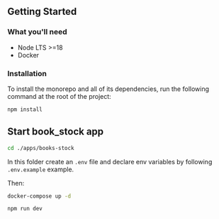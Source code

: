 ## Getting Started

### What you'll need

* Node LTS >=18
* Docker

### Installation

To install the monorepo and all of its dependencies, run the following command at the root of the project:

```sh
npm install
```

## Start book_stock app

```sh
cd ./apps/books-stock
```

In this folder create an `.env` file and declare env variables by following `.env.example` example. 

Then:

```sh
docker-compose up -d
```

```sh
npm run dev
```

